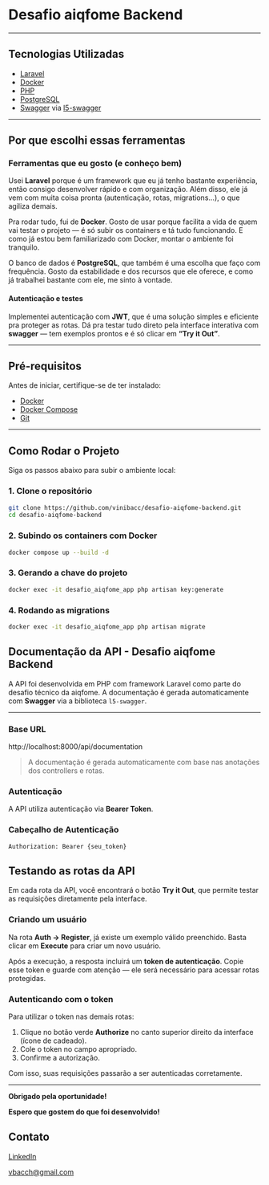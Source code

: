 #  Desafio aiqfome Backend

---

## Tecnologias Utilizadas

- [Laravel](https://laravel.com/)
- [Docker](https://www.docker.com/)
- [PHP](https://www.php.net/)
- [PostgreSQL](https://www.postgresql.org/)
- [Swagger](https://swagger.io/) via [l5-swagger](https://github.com/DarkaOnLine/L5-Swagger)

---

## Por que escolhi essas ferramentas

### Ferramentas que eu gosto (e conheço bem)

Usei **Laravel** porque é um framework que eu já tenho bastante experiência, então consigo desenvolver rápido e com organização. Além disso, ele já vem com muita coisa pronta (autenticação, rotas, migrations...), o que agiliza demais.

Pra rodar tudo, fui de **Docker**. Gosto de usar porque facilita a vida de quem vai testar o projeto — é só subir os containers e tá tudo funcionando. E como já estou bem familiarizado com Docker, montar o ambiente foi tranquilo.

O banco de dados é **PostgreSQL**, que também é uma escolha que faço com frequência. Gosto da estabilidade e dos recursos que ele oferece, e como já trabalhei bastante com ele, me sinto à vontade.

#### Autenticação e testes

Implementei autenticação com **JWT**, que é uma solução simples e eficiente pra proteger as rotas. Dá pra testar tudo direto pela interface interativa com **swagger** — tem exemplos prontos e é só clicar em **“Try it Out”**.

---

## Pré-requisitos

Antes de iniciar, certifique-se de ter instalado:

- [Docker](https://docs.docker.com/get-docker/)
- [Docker Compose](https://docs.docker.com/compose/install/)
- [Git](https://git-scm.com/)

---

## Como Rodar o Projeto

Siga os passos abaixo para subir o ambiente local:

### 1. Clone o repositório

```bash
git clone https://github.com/vinibacc/desafio-aiqfome-backend.git
cd desafio-aiqfome-backend
```
### 2. Subindo os containers com Docker

```bash
docker compose up --build -d
```
### 3. Gerando a chave do projeto

```bash
docker exec -it desafio_aiqfome_app php artisan key:generate
```
### 4. Rodando as migrations

```bash
docker exec -it desafio_aiqfome_app php artisan migrate
```

## Documentação da API - Desafio aiqfome Backend

A API foi desenvolvida em PHP com framework Laravel como parte do desafio técnico da aiqfome. A documentação é gerada automaticamente com **Swagger** via a biblioteca `l5-swagger`.

---

###  Base URL

http://localhost:8000/api/documentation

> A documentação é gerada automaticamente com base nas anotações dos controllers e rotas.


### Autenticação

A API utiliza autenticação via **Bearer Token**.

### Cabeçalho de Autenticação

```http
Authorization: Bearer {seu_token}
```

## Testando as rotas da API

Em cada rota da API, você encontrará o botão **Try it Out**, que permite testar as requisições diretamente pela interface.

### Criando um usuário

Na rota **Auth → Register**, já existe um exemplo válido preenchido. Basta clicar em **Execute** para criar um novo usuário.

Após a execução, a resposta incluirá um **token de autenticação**. Copie esse token e guarde com atenção — ele será necessário para acessar rotas protegidas.

### Autenticando com o token

Para utilizar o token nas demais rotas:

1. Clique no botão verde **Authorize** no canto superior direito da interface (ícone de cadeado).
2. Cole o token no campo apropriado.
3. Confirme a autorização.

Com isso, suas requisições passarão a ser autenticadas corretamente.

---

**Obrigado pela oportunidade!**
 
**Espero que gostem do que foi desenvolvido!**

## Contato
[LinkedIn](https://www.linkedin.com/in/vinicius-ugoski-bacchieri)

vbacch@gmail.com


